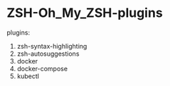 # ZSH-Oh_My_ZSH-plugins
plugins:

1. zsh-syntax-highlighting
2. zsh-autosuggestions
3. docker
4. docker-compose
5. kubectl
